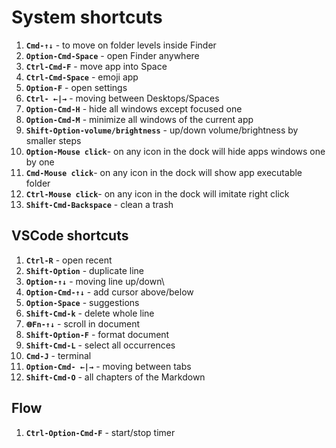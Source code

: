 # System shortcuts

1. **`Cmd-↑↓`** - to move on folder levels inside Finder
2. **`Option-Cmd-Space`** - open Finder anywhere
3. **`Ctrl-Cmd-F`** - move app into Space
4. **`Ctrl-Cmd-Space`** - emoji app
5. **`Option-F`** - open settings
6. **`Ctrl- ←|→`** - moving between Desktops/Spaces
7. **`Option-Cmd-H`** - hide all windows except focused one
7. **`Option-Cmd-M`** - minimize all windows of the current app
8. **`Shift-Option-volume/brightness`** - up/down volume/brightness by smaller steps
9. **`Option-Mouse click`**- on any icon in the dock will hide apps windows one by one
10. **`Cmd-Mouse click`**- on any icon in the dock will show app executable folder
11. **`Ctrl-Mouse click`**- on any icon in the dock will imitate right click
12. **`Shift-Cmd-Backspace`** - clean a trash 

## VSCode shortcuts

1. **`Ctrl-R`** - open recent
2. **`Shift-Option`** - duplicate line
3. **`Option-↑↓`** - moving line up/down\
4. **`Option-Cmd-↑↓`** - add cursor above/below
5. **`Option-Space`** - suggestions
6. **`Shift-Cmd-k`** - delete whole line
7. **`🌐Fn-↑↓`** - scroll in document
8. **`Shift-Option-F`** - format document
9. **`Shift-Cmd-L`** - select all occurrences
10. **`Cmd-J`** - terminal
11. **`Option-Cmd- ←|→`** - moving between tabs
12. **`Shift-Cmd-O`** - all chapters of the Markdown

## Flow

1. **`Ctrl-Option-Cmd-F`** - start/stop timer

